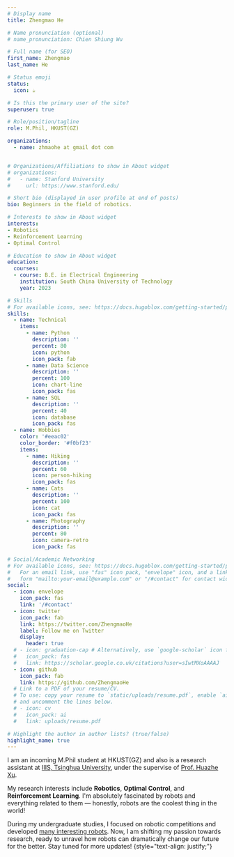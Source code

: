 ```yaml
---
# Display name
title: Zhengmao He

# Name pronunciation (optional)
# name_pronunciation: Chien Shiung Wu

# Full name (for SEO)
first_name: Zhengmao
last_name: He

# Status emoji
status:
  icon: ☕️

# Is this the primary user of the site?
superuser: true

# Role/position/tagline
role: M.Phil, HKUST(GZ)

organizations:
  - name: zhmaohe at gmail dot com


# Organizations/Affiliations to show in About widget
# organizations:
#   - name: Stanford University
#     url: https://www.stanford.edu/

# Short bio (displayed in user profile at end of posts)
bio: Beginners in the field of robotics.

# Interests to show in About widget
interests:
- Robotics
- Reinforcement Learning
- Optimal Control

# Education to show in About widget
education:
  courses:
  - course: B.E. in Electrical Engineering
    institution: South China University of Technology
    year: 2023

# Skills
# For available icons, see: https://docs.hugoblox.com/getting-started/page-builder/#icons
skills:
  - name: Technical
    items:
      - name: Python
        description: ''
        percent: 80
        icon: python
        icon_pack: fab
      - name: Data Science
        description: ''
        percent: 100
        icon: chart-line
        icon_pack: fas
      - name: SQL
        description: ''
        percent: 40
        icon: database
        icon_pack: fas
  - name: Hobbies
    color: '#eeac02'
    color_border: '#f0bf23'
    items:
      - name: Hiking
        description: ''
        percent: 60
        icon: person-hiking
        icon_pack: fas
      - name: Cats
        description: ''
        percent: 100
        icon: cat
        icon_pack: fas
      - name: Photography
        description: ''
        percent: 80
        icon: camera-retro
        icon_pack: fas

# Social/Academic Networking
# For available icons, see: https://docs.hugoblox.com/getting-started/page-builder/#icons
#   For an email link, use "fas" icon pack, "envelope" icon, and a link in the
#   form "mailto:your-email@example.com" or "/#contact" for contact widget.
social:
  - icon: envelope
    icon_pack: fas
    link: '/#contact'
  - icon: twitter
    icon_pack: fab
    link: https://twitter.com/ZhengmaoHe
    label: Follow me on Twitter
    display:
      header: true
  # - icon: graduation-cap # Alternatively, use `google-scholar` icon from `ai` icon pack
  #   icon_pack: fas
  #   link: https://scholar.google.co.uk/citations?user=sIwtMXoAAAAJ
  - icon: github
    icon_pack: fab
    link: https://github.com/ZhengmaoHe
  # Link to a PDF of your resume/CV.
  # To use: copy your resume to `static/uploads/resume.pdf`, enable `ai` icons in `params.yaml`,
  # and uncomment the lines below.
  # - icon: cv
  #   icon_pack: ai
  #   link: uploads/resume.pdf

# Highlight the author in author lists? (true/false)
highlight_name: true
---
```


I am an incoming M.Phil student at HKUST(GZ) and also is a research assistant at [IIIS, Tsinghua University](https://iiis.tsinghua.edu.cn/en/), under the supervise of [Prof. Huazhe Xu](http://hxu.rocks/). 

My research interests include **Robotics**, **Optimal Control**, and **Reinforcement Learning**. I'm absolutely fascinated by robots and everything related to them — honestly, robots are the coolest thing in the world!

During my undergraduate studies, I focused on robotic competitions and developed [many interesting robots](/#projects). Now, I am shifting my passion towards research, ready to unravel how robots can dramatically change our future for the better. Stay tuned for more updates!
{style="text-align: justify;"}
